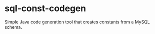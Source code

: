 sql-const-codegen
=================

Simple Java code generation tool that creates constants from a MySQL schema.
